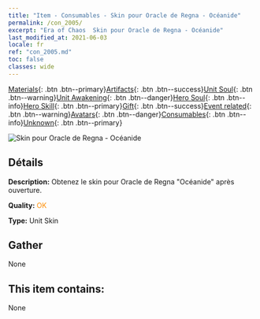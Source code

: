 ```yaml
---
title: "Item - Consumables - Skin pour Oracle de Regna - Océanide"
permalink: /con_2005/
excerpt: "Era of Chaos  Skin pour Oracle de Regna - Océanide"
last_modified_at: 2021-06-03
locale: fr
ref: "con_2005.md"
toc: false
classes: wide
---
```

 [Materials](/ItemsFR/){: .btn .btn--primary}[Artifacts](/ItemsFR/Artifacts/){: .btn .btn--success}[Unit Soul](/ItemsFR/UnitSoul/){: .btn .btn--warning}[Unit Awakening](/ItemsFR/UnitAwakening/){: .btn .btn--danger}[Hero Soul](/ItemsFR/HeroSoul/){: .btn .btn--info}[Hero Skill](/ItemsFR/HeroSkill/){: .btn .btn--primary}[Gift](/ItemsFR/Gift/){: .btn .btn--success}[Event related](/ItemsFR/Events/){: .btn .btn--warning}[Avatars](/ItemsFR/Avatars/){: .btn .btn--danger}[Consumables](/ItemsFR/Consumables/){: .btn .btn--info}[Unknown](/ItemsFR/Unknown/){: .btn .btn--primary}

 ![Skin pour Oracle de Regna - Océanide](/images/u/ti_haihoupifu2.jpg)

## Détails
 **Description:** Obtenez le skin pour Oracle de Regna \"Océanide\" après ouverture.

 **Quality:** <span style="color: #FF8C00">OK</span>

 **Type:** Unit Skin

## Gather

  None

## This item contains:

  None

